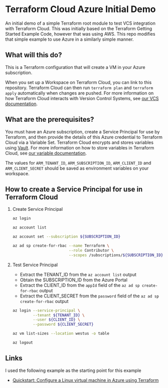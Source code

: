 # Terraform Cloud Azure Initial Demo

An initial demo of a simple Terraform root module to test VCS integration with
Terraform Cloud. This was initially based on the Terraform Getting Started
Example Code, however that was using AWS. This repo modifies that simple example
to use Azure in a similarly simple manner.

## What will this do?

This is a Terraform configuration that will create a VM in your Azure
subscription.

When you set up a Workspace on Terraform Cloud, you can link to this repository.
Terraform Cloud can then run `terraform plan` and `terraform apply` automatically
when changes are pushed. For more information on how Terraform Cloud interacts
with Version Control Systems, see
[our VCS documentation](https://www.terraform.io/docs/cloud/run/ui.html).

## What are the prerequisites?

You must have an Azure subscription, create a Service Principal for use by
Terraform, and then provide the details of this Azure credential to Terraform
Cloud via a Variable Set. Terraform Cloud encrypts and stores variables using
[Vault](https://www.vaultproject.io/). For more information on how to store
variables in Terraform Cloud, see
[our variable documentation](https://www.terraform.io/docs/cloud/workspaces/variables.html).

The values for `ARM_TENANT_ID`, `ARM_SUBSCRIPTION_ID`, `ARM_CLIENT_ID` and
`ARM_CLIENT_SECRET` should be saved as environment variables on your workspace.

## How to create a Service Principal for use in Terraform Cloud

1. Create Service Principal

    ```bash
    az login

    az account list

    az account set --subscription ${SUBSCRIPTION_ID}

    az ad sp create-for-rbac --name Terraform \
                             --role Contributor \
                             --scopes /subscriptions/${SUBSCRIPTION_ID}
    ```

2. Test Service Principal
    * Extract the TENANT_ID from the `az account list` output
    * Obtain the SUBSCRIPTION_ID from the Azure Portal
    * Extract the CLIENT_ID from the `appId` field of the
      `az ad sp create-for-rbac` output
    * Extract the CLIENT_SECRET from the `password` field of the
      `az ad sp create-for-rbac` output

    ```bash
    az login --service-principal \
             --tenant ${TENANT_ID} \
             --user ${CLIENT_ID} \
             --password ${CLIENT_SECRET}

    az vm list-sizes --location westus -o table

    az logout
    ```

## Links

I used the following example as the starting point for this example

* [Quickstart: Configure a Linux virtual machine in Azure using Terraform](https://docs.microsoft.com/en-us/azure/developer/terraform/create-linux-virtual-machine-with-infrastructure)